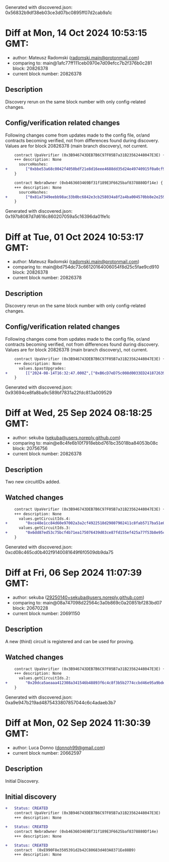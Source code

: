 Generated with discovered.json: 0x56832b9df38eb03ce3d07bc0895ff07d2cab9a1c

# Diff at Mon, 14 Oct 2024 10:53:15 GMT:

- author: Mateusz Radomski (<radomski.main@protonmail.com>)
- comparing to: main@1afc77ff111ceb0970e7d09efcc7b2f376b0c281 block: 20826378
- current block number: 20826378

## Description

Discovery rerun on the same block number with only config-related changes.

## Config/verification related changes

Following changes come from updates made to the config file,
or/and contracts becoming verified, not from differences found during
discovery. Values are for block 20826378 (main branch discovery), not current.

```diff
    contract UpaVerifier (0x3B946743DEB7B6C97F05B7a31B23562448047E3E) {
    +++ description: None
      sourceHashes:
+        ["0xbbe53a68c0042f4050bdf21e8d16eee4688dd35d24e49740915f0a0cf994f0d6","0xe582f3eab54999f776908b50e2e0f6f3bf03ed8d3c1e5c0d4c7f106234259e85"]
    }
```

```diff
    contract NebraOwner (0xb463603469Bf31f189E3F6625baf8378880Df14e) {
    +++ description: None
      sourceHashes:
+        ["0x81a7349eebb98ac33b0bc6842e3cb258034a8f2a4ba004570bb8e2e25947f9ff","0x59fe14e95a8aa7f52213f18bae5c9329cf583a7ba31194698b15eddb97d5e825"]
    }
```

Generated with discovered.json: 0x197b8087d7d616c860207059a5c16396da01fe1c

# Diff at Tue, 01 Oct 2024 10:53:17 GMT:

- author: Mateusz Radomski (<radomski.main@protonmail.com>)
- comparing to: main@bd754dc73c66120164006054f8d25c5fae9cd910 block: 20826378
- current block number: 20826378

## Description

Discovery rerun on the same block number with only config-related changes.

## Config/verification related changes

Following changes come from updates made to the config file,
or/and contracts becoming verified, not from differences found during
discovery. Values are for block 20826378 (main branch discovery), not current.

```diff
    contract UpaVerifier (0x3B946743DEB7B6C97F05B7a31B23562448047E3E) {
    +++ description: None
      values.$pastUpgrades:
+        [["2024-08-14T16:32:47.000Z",["0xB6cD7eD75c008d0033ED241872639a1D8a35020a"]]]
    }
```

Generated with discovered.json: 0x93694ce8fa8ba9c589bf7831a22fdc813a009529

# Diff at Wed, 25 Sep 2024 08:18:25 GMT:

- author: sekuba (<sekuba@users.noreply.github.com>)
- comparing to: main@e8c4fe6b10f7918ebbd761bc35018ba84053b08c block: 20756756
- current block number: 20826378

## Description

Two new circuitIDs added.

## Watched changes

```diff
    contract UpaVerifier (0x3B946743DEB7B6C97F05B7a31B23562448047E3E) {
    +++ description: None
      values.getCircuitIds.4:
+        "0xce48e1cc84d60e97002a3a2cf4922518d29807902411c8fab5717ba51e0a3fa4"
      values.getCircuitIds.3:
+        "0x6dd87ed53c75bcf4b71ea175076439d03ce87fd155ef425a77f53b8e95c60e38"
    }
```

Generated with discovered.json: 0xcd08c465cd0b402f9140081649f6f0509db9da75

# Diff at Fri, 06 Sep 2024 11:07:39 GMT:

- author: sekuba (<29250140+sekuba@users.noreply.github.com>)
- comparing to: main@08a747098d22564c3a0b869c0a20851bf283bd07 block: 20670228
- current block number: 20691150

## Description

A new (third) circuit is registered and can be used for proving.

## Watched changes

```diff
    contract UpaVerifier (0x3B946743DEB7B6C97F05B7a31B23562448047E3E) {
    +++ description: None
      values.getCircuitIds.2:
+        "0x20dca5aeaaa412308a341546b48893f6c4c8f3b5b2774ccbd46e95a9bde9f03b"
    }
```

Generated with discovered.json: 0xa9e947b219ad4875433807857044c6c4adaeb3b7

# Diff at Mon, 02 Sep 2024 11:30:39 GMT:

- author: Luca Donno (<donnoh99@gmail.com>)
- current block number: 20662597

## Description

Initial Discovery.

## Initial discovery

```diff
+   Status: CREATED
    contract UpaVerifier (0x3B946743DEB7B6C97F05B7a31B23562448047E3E)
    +++ description: None
```

```diff
+   Status: CREATED
    contract NebraOwner (0xb463603469Bf31f189E3F6625baf8378880Df14e)
    +++ description: None
```

```diff
+   Status: CREATED
    contract  (0xE990F8e3505391d2b42C80683d403A8371Ee88B9)
    +++ description: None
```
